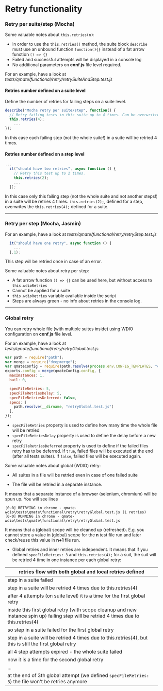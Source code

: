 # Retry functionality

### Retry per suite/step (Mocha)

Some valuable notes about `this.retries(n)`:

- In order to use the `this.retries()` method, 
the suite block `describe` must use an unbound function `function(){}` 
instead of a fat arrow function `() => {}`
- Failed and successful attempts will be displayed in a console log
- No additional parameters on **conf.js** file level required.

For an example, have a look at *tests/qmate/functional/retry/retrySuiteAndStep.test.js*

#### Retries number defined on a suite level

Define the number of retries for failing steps on a suite level. 
```js
describe("Mocha retry per suite/step", function() {
  // Retry failing tests in this suite up to 4 times. Can be overwritten via inner this.retries call
  this.retries(4);
    ...
});
```
In this case each failing step (not the whole suite!) in a suite will be retried 4 times.

#### Retries number defined on a step level

```js
...
  it("should have two retries", async function () {
    // Retry this test up to 2 times.
    this.retries(2);
    ...
  });
```
In this case only this failing step (not the whole suite and not another steps!) in a suite will be retries 4 times.
`this.retries(2);`, defined for a step, overwrites the `this.retries(4);` defined for a suite.

___
### Retry per step (Mocha, Jasmin)

For an example, have a look at *tests/qmate/functional/retry/retryStep.test.js*
```js
  it("should have one retry", async function () {
    ...
  },1);
```
This step will be retried once in case of an error.

Some valuable notes about retry per step:
- A fat arrow function `() => {}` can be used here, but without access to `this.wdioRetries`
- Cannot be applied for a suite
- `this.wdioRetries` variable available inside the script
- Steps are always green - no info about retries in the console log. 

___
### Global retry
You can retry whole file (with multiple suites inside) using WDIO configuration on **conf.js** file level.

For an example, have a look at *tests/qmate/functional/retry/retryGlobal.test.js*

```js
var path = require("path");
var merge = require("deepmerge");
var qmateConfig = require(path.resolve(process.env.CONFIG_TEMPLATES, "chrome.conf.js"));
exports.config = merge(qmateConfig.config, {
  maxInstances: 1,
  bail: 0,

  specFileRetries: 5,
  specFileRetriesDelay: 5,
  specFileRetriesDeferred: false,
  specs: [
    path.resolve(__dirname, "retryGlobal.test.js")
  ],
});

```

- `specFileRetries` property is used to define how many time the whole file will be retried
- `specFileRetriesDelay` property is used to define the delay before a new retry
- `specFileRetriesDeferred` property is used to define if the failed files retry has to be deferred.
If `true`, failed files will be executed at the end (after all tests suites).
if `false`, failed files will be executed again.

Some valuable notes about global (WDIO) retry:
- All suites in a file will be retried even in case of one failed suite

- The file will be retried in a separate instance. 

It means that a separate instance of a browser (selenium, chromium) will be spun up.
You will see lines
```vue
[0-0] RETRYING in chrome - qmate-wdio\tests\qmate\functional\retry\retryGlobal.test.js (1 retries)
[0-0] RUNNING in chrome - qmate-wdio\tests\qmate\functional\retry\retryGlobal.test.js
```


It means that a (global) scope will be cleaned up (refreshed). 
E.g. you cannot store a value in (global) scope for the **n** test file run and later check/reuse this value in **n+1** file run.

- Global retries and inner retries are independent.
 It means that if you defined `specFileRetries: 3` and `this.retries(4);` for a suit, the suit will be retried 4 time in one instance per each global retry:
 
 
 retries flow with both global and local retries defined | 
 ------------ | 
step in a suite failed | 
step in a suite will be retried 4 times due to this.retries(4) |
after 4 attempts (on suite level) it is a time for the first global retry |
inside this first global retry (with scope cleanup and new instance spin up) failing step will be retried 4 times due to this.retries(4) |
so step in a suite failed for the first global retry |
step in a suite will be retried 4 times due to this.retries(4), but this is still the first global retry |
all 4 step attempts expired - the whole suite failed |
now it is a time for the second global retry |
... |
at the end of 3th global attempt (we defined `specFileRetries: 3`) the file won't be retries anymore |
